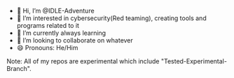 - 👋 Hi, I’m @IDLE-Adventure
- 👀 I’m interested in cybersecurity(Red teaming), creating tools and programs related to it
- 🌱 I’m currently always learning
- 💞️ I’m looking to collaborate on whatever
- 😄 Pronouns: He/Him

Note: All of my repos are experimental which include "Tested-Experimental-Branch".
